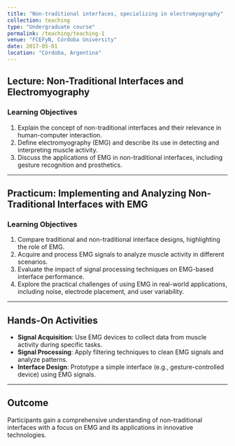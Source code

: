 ```yaml
---
title: "Non-traditional interfaces, specializing in electromyography"
collection: teaching
type: "Undergraduate course"
permalink: /teaching/teaching-1
venue: "FCEFyN, Córdoba University"
date: 2017-05-01
location: "Córdoba, Argentina"
---
```


## Lecture: Non-Traditional Interfaces and Electromyography

### Learning Objectives
1. Explain the concept of non-traditional interfaces and their relevance in human-computer interaction.
2. Define electromyography (EMG) and describe its use in detecting and interpreting muscle activity.
3. Discuss the applications of EMG in non-traditional interfaces, including gesture recognition and prosthetics.

---

## Practicum: Implementing and Analyzing Non-Traditional Interfaces with EMG

### Learning Objectives
1. Compare traditional and non-traditional interface designs, highlighting the role of EMG.
2. Acquire and process EMG signals to analyze muscle activity in different scenarios.
3. Evaluate the impact of signal processing techniques on EMG-based interface performance.
4. Explore the practical challenges of using EMG in real-world applications, including noise, electrode placement, and user variability.

---

## Hands-On Activities
- **Signal Acquisition**: Use EMG devices to collect data from muscle activity during specific tasks.
- **Signal Processing**: Apply filtering techniques to clean EMG signals and analyze patterns.
- **Interface Design**: Prototype a simple interface (e.g., gesture-controlled device) using EMG signals.

---

## Outcome
Participants gain a comprehensive understanding of non-traditional interfaces with a focus on EMG and its applications in innovative technologies.
